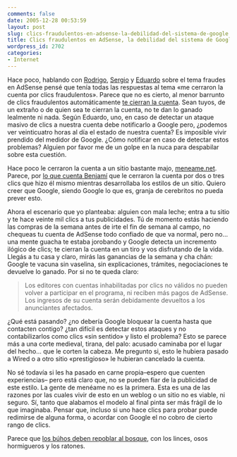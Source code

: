 ```yaml
---
comments: false
date: 2005-12-28 00:53:59
layout: post
slug: clics-fraudulentos-en-adsense-la-debilidad-del-sistema-de-google
title: Clics fraudulentos en AdSense, la debilidad del sistema de Google
wordpress_id: 2702
categories:
- Internet
---
```


Hace poco, hablando con [Rodrigo](http://www.16-bits.com.ar), [Sergio](http://www.a16.com.ar) y [Eduardo](http://www.alt1040.com) sobre el tema fraudes en AdSense pensé que tenía todas las respuestas al tema «me cerraron la cuenta por clics fraudulentos». Parece que no es cierto, al menor barrunto de clics fraudulentos automáticamente [te cierran la cuenta](http://mnm.uib.es/gallir/posts/2005/12/23/553/). Sean tuyos, de un extraño o de quien sea te cierran la cuenta, no te dan lo ganado lealmente ni nada. Según Eduardo, uno, en caso de detectar un ataque masivo de clics a nuestra cuenta debe notificarlo a Google pero, ¿podemos ver veinticuatro horas al día el estado de nuestra cuenta? Es imposible vivir prendido del medidor de Google. ¿Cómo notificar en caso de detectar estos problemas? Alguien por favor me de un golpe en la nuca para despabilar sobre esta cuestión.





Hace poco le cerraron la cuenta a un sitio bastante majo, [meneame.net](http://meneame.net/). Parece, por [lo que cuenta Benjamí](http://weblog.bitassa.net/arxiu/2005/12/24/350/) que le cerraron la cuenta por dos o tres clics que hizo él mismo mientras desarrollaba los estilos de un sitio. Quiero creer que Google, siendo Google lo que es, granja de cerebritos no pueda prever esto.





Ahora el escenario que yo planteaba: alguien con mala leche; entra a tu sitio y te hace veinte mil clics a tus publicidades. Tú de momento estás haciendo las compras de la semana antes de irte el fin de semana al campo, no chequeas tu cuenta de AdSense todo confiado de que va normal, pero no… una mente guacha te estaba jorobando y Google detecta un incremento ilógico de clics; te cierran la cuenta en un tiro y vos disfrutando de la vida. Llegás a tu casa y claro, mirás las ganancias de la semana y cha chán: Google te vacuna sin vaselina, sin explicaciones, trámites, negociaciones te devuelve lo ganado. Por si no te queda claro:





> Los editores con cuentas inhabilitadas por clics no válidos no pueden volver a participar en el programa, ni reciben más pagos de AdSense. Los ingresos de su cuenta serán debidamente devueltos a los anunciantes afectados.





¿Qué está pasando? ¿no debería Google bloquear la cuenta hasta que contacten contigo? ¿tan difícil es detectar estos ataques y no contabilizarlos como clics «sin sentido» y listo el problema? Esto se parece más a una corte medieval, tirana, del palo: acusado caminaba por el lugar del hecho... que le corten la cabeza. Me pregunto si, esto le hubiera pasado a Wired o a otro sitio «prestigioso» le hubieran cancelado la cuenta.





No sé todavía si les ha pasado en carne propia–espero que cuenten experiencias– pero está claro que, no se pueden fiar de la publicidad de este estilo. La gente de menéame no es la primera. Esta es una de las razones por las cuales vivir de esto en un weblog o un sitio no es viable, ni seguro. Sí, tanto que alabamos el modelo al final pinta ser más frágil de lo que imaginaba. Pensar que, incluso si uno hace clics para probar puede redimirse de alguna forma, o acordar con Google el no cobro de cierto rango de clics.





Parece que [los búhos deben repoblar al bosque](http://www.microsiervos.com/archivo/weblogs/gran-dilema.html), con los linces, osos hormigueros y los ratones.
